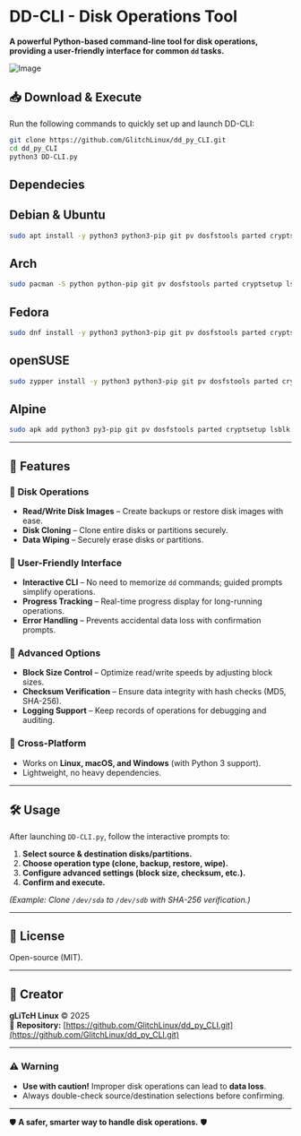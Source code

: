 # DD-CLI - Disk Operations Tool  

**A powerful Python-based command-line tool for disk operations, providing a user-friendly interface for common `dd` tasks.**  

![Image](https://github.com/user-attachments/assets/0a54690f-cb8f-49c1-b5a0-a7a2179cbc50)

## 📥 Download & Execute

Run the following commands to quickly set up and launch DD-CLI:  

```bash
git clone https://github.com/GlitchLinux/dd_py_CLI.git
cd dd_py_CLI
python3 DD-CLI.py
```

## Dependecies 

## Debian & Ubuntu

```bash
sudo apt install -y python3 python3-pip git pv dosfstools parted cryptsetup lsblk
```
## Arch 

```bash
sudo pacman -S python python-pip git pv dosfstools parted cryptsetup lsblk
```
## Fedora

```bash
sudo dnf install -y python3 python3-pip git pv dosfstools parted cryptsetup lsblk
```
## openSUSE

```bash
sudo zypper install -y python3 python3-pip git pv dosfstools parted cryptsetup lsblk
```
## Alpine

```bash
sudo apk add python3 py3-pip git pv dosfstools parted cryptsetup lsblk
```
---

## 🚀 Features  

### 🔹 **Disk Operations**  
- **Read/Write Disk Images** – Create backups or restore disk images with ease.  
- **Disk Cloning** – Clone entire disks or partitions securely.  
- **Data Wiping** – Securely erase disks or partitions.  

### 🔹 **User-Friendly Interface**  
- **Interactive CLI** – No need to memorize `dd` commands; guided prompts simplify operations.  
- **Progress Tracking** – Real-time progress display for long-running operations.  
- **Error Handling** – Prevents accidental data loss with confirmation prompts.  

### 🔹 **Advanced Options**  
- **Block Size Control** – Optimize read/write speeds by adjusting block sizes.  
- **Checksum Verification** – Ensure data integrity with hash checks (MD5, SHA-256).  
- **Logging Support** – Keep records of operations for debugging and auditing.  

### 🔹 **Cross-Platform**  
- Works on **Linux, macOS, and Windows** (with Python 3 support).  
- Lightweight, no heavy dependencies.  

---

## 🛠️ Usage  

After launching `DD-CLI.py`, follow the interactive prompts to:  
1. **Select source & destination disks/partitions.**  
2. **Choose operation type (clone, backup, restore, wipe).**  
3. **Configure advanced settings (block size, checksum, etc.).**  
4. **Confirm and execute.**  

*(Example: Clone `/dev/sda` to `/dev/sdb` with SHA-256 verification.)*  

---

## 📜 License  
Open-source (MIT).  

---

## 👤 Creator  
**gLiTcH Linux** © 2025  
🔗 **Repository:** [https://github.com/GlitchLinux/dd_py_CLI.git](https://github.com/GlitchLinux/dd_py_CLI.git)  

---

### ⚠️ Warning  
- **Use with caution!** Improper disk operations can lead to **data loss**.  
- Always double-check source/destination selections before confirming.  

--- 

🛡️ **A safer, smarter way to handle disk operations.** 🛡️
